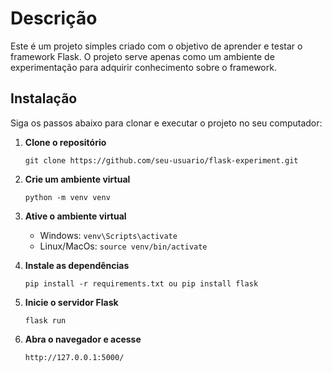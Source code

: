 # Descrição

Este é um projeto simples criado com o objetivo de aprender e testar o framework Flask. 
O projeto serve apenas como um ambiente de experimentação para adquirir conhecimento sobre o framework.

## Instalação

Siga os passos abaixo para clonar e executar o projeto no seu computador:

1. **Clone o repositório**
   
   ``` git clone https://github.com/seu-usuario/flask-experiment.git ```

2. **Crie um ambiente virtual**
   
   ``` python -m venv venv ```

3. **Ative o ambiente virtual**
   
   - Windows: ``` venv\Scripts\activate ```
   - Linux/MacOs: ``` source venv/bin/activate ```

4. **Instale as dependências**
   
   ``` pip install -r requirements.txt ou pip install flask ```

5. **Inicie o servidor Flask**

   ``` flask run ```

6. **Abra o navegador e acesse**

   ``` http://127.0.0.1:5000/ ```
